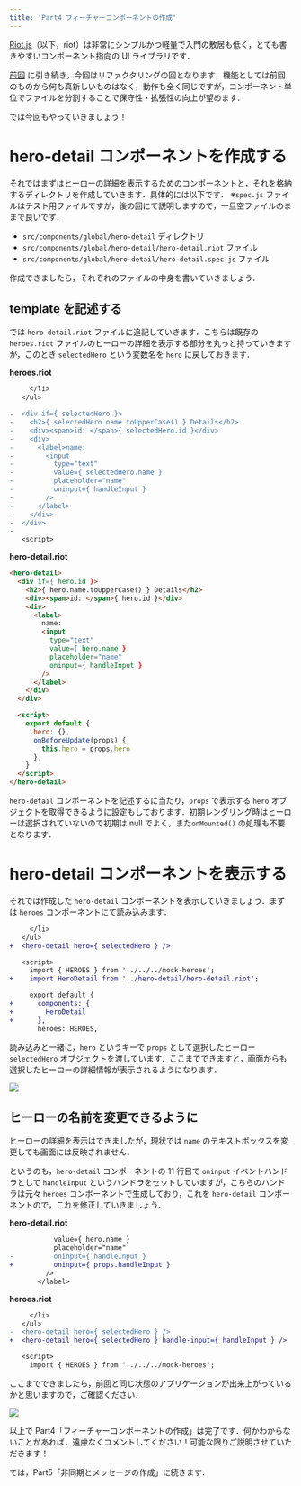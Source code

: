 ```yaml
---
title: 'Part4 フィーチャーコンポーネントの作成'
---
```


[Riot.js](https://riot.js.org/)（以下，riot）は非常にシンプルかつ軽量で入門の敷居も低く，とても書きやすいコンポーネント指向の UI ライブラリです．

[前回](https://zenn.dev/kkeeth/articles/riotjs_tour_of_hero_03) に引き続き，今回はリファクタリングの回となります．機能としては前回のものから何も真新しいものはなく，動作も全く同じですが，コンポーネント単位でファイルを分割することで保守性・拡張性の向上が望めます．

では今回もやっていきましょう！

# hero-detail コンポーネントを作成する

それではまずはヒーローの詳細を表示するためのコンポーネントと，それを格納するディレクトリを作成していきます．具体的には以下です．
※`spec.js` ファイルはテスト用ファイルですが，後の回にて説明しますので，一旦空ファイルのままで良いです．

- `src/components/global/hero-detail` ディレクトリ
- `src/components/global/hero-detail/hero-detail.riot` ファイル
- `src/components/global/hero-detail/hero-detail.spec.js` ファイル

作成できましたら，それぞれのファイルの中身を書いていきましょう．

## template を記述する

では `hero-detail.riot` ファイルに追記していきます．こちらは既存の `heroes.riot` ファイルのヒーローの詳細を表示する部分を丸っと持っていきますが，このとき `selectedHero` という変数名を `hero` に戻しておきます．

**heroes.riot**

```diff
     </li>
   </ul>

-  <div if={ selectedHero }>
-    <h2>{ selectedHero.name.toUpperCase() } Details</h2>
-    <div><span>id: </span>{ selectedHero.id }</div>
-    <div>
-      <label>name:
-        <input
-          type="text"
-          value={ selectedHero.name }
-          placeholder="name"
-          oninput={ handleInput }
-        />
-      </label>
-    </div>
-  </div>
-
   <script>
```

**hero-detail.riot**

```html
<hero-detail>
  <div if={ hero.id }>
    <h2>{ hero.name.toUpperCase() } Details</h2>
    <div><span>id: </span>{ hero.id }</div>
    <div>
      <label>
        name:
        <input
          type="text"
          value={ hero.name }
          placeholder="name"
          oninput={ handleInput }
        />
      </label>
    </div>
  </div>

  <script>
    export default {
      hero: {},
      onBeforeUpdate(props) {
        this.hero = props.hero
      },
    }
  </script>
</hero-detail>
```

`hero-detail` コンポーネントを記述するに当たり，`props` で表示する `hero` オブジェクトを取得できるように設定もしております．初期レンダリング時はヒーローは選択されていないので初期は null でよく，また`onMounted()` の処理も不要となります．

# hero-detail コンポーネントを表示する

それでは作成した `hero-detail` コンポーネントを表示していきましょう．まずは `heroes` コンポーネントにて読み込みます．

```diff
     </li>
   </ul>
+  <hero-detail hero={ selectedHero } />

   <script>
     import { HEROES } from '../../../mock-heroes';
+    import HeroDetail from '../hero-detail/hero-detail.riot';

     export default {
+      components: {
+        HeroDetail
+      },
       heroes: HEROES,
```

読み込みと一緒に，`hero` というキーで `props` として選択したヒーロー `selectedHero` オブジェクトを渡しています．ここまでできますと，画面からも選択したヒーローの詳細情報が表示されるようになります．

![](https://storage.googleapis.com/zenn-user-upload/5wii4nxtx04t18dj4gftq848ies8)

## ヒーローの名前を変更できるように

ヒーローの詳細を表示はできましたが，現状では `name` のテキストボックスを変更しても画面には反映されません．

というのも，`hero-detail` コンポーネントの 11 行目で `oninput` イベントハンドラとして `handleInput` というハンドラをセットしていますが，こちらのハンドラは元々 `heroes` コンポーネントで生成しており，これを `hero-detail` コンポーネントので，これを修正していきましょう．

**hero-detail.riot**

```diff
           value={ hero.name }
           placeholder="name"
-          oninput={ handleInput }
+          oninput={ props.handleInput }
         />
       </label>
```

**heroes.riot**

```diff
     </li>
   </ul>
-  <hero-detail hero={ selectedHero } />
+  <hero-detail hero={ selectedHero } handle-input={ handleInput } />

   <script>
     import { HEROES } from '../../../mock-heroes';
```

ここまでできましたら，前回と同じ状態のアプリケーションが出来上がっているかと思いますので，ご確認ください．

![](https://storage.googleapis.com/zenn-user-upload/pxgp3khy914o4gmnr73j0hndgwqp)

以上で Part4「フィーチャーコンポーネントの作成」は完了です．何かわからないことがあれば，遠慮なくコメントしてください！可能な限りご説明させていただきます！

では，Part5「非同期とメッセージの作成」に続きます．
